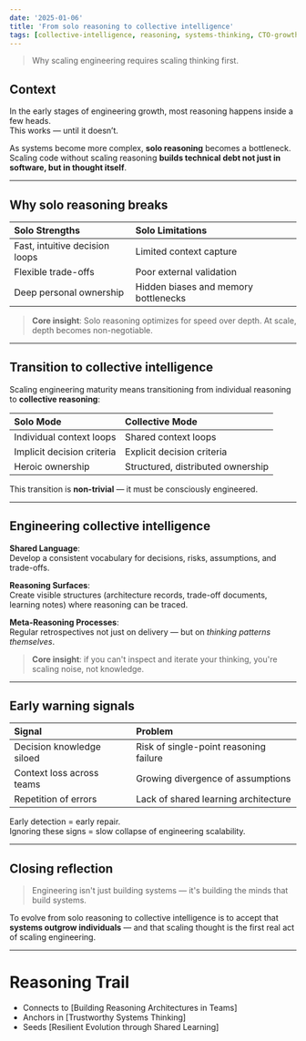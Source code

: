 ```yaml
---
date: '2025-01-06'
title: 'From solo reasoning to collective intelligence'
tags: [collective-intelligence, reasoning, systems-thinking, CTO-growth]
---
```


> Why scaling engineering requires scaling thinking first.

## Context

In the early stages of engineering growth, most reasoning happens inside a few heads.  
This works — until it doesn’t.

As systems become more complex, **solo reasoning** becomes a bottleneck.  
Scaling code without scaling reasoning **builds technical debt not just in software, but in thought itself**.

---

## Why solo reasoning breaks

| Solo Strengths                         | Solo Limitations                        |
|:----------------------------------------|:----------------------------------------|
| Fast, intuitive decision loops          | Limited context capture                |
| Flexible trade-offs                     | Poor external validation                |
| Deep personal ownership                 | Hidden biases and memory bottlenecks    |

> **Core insight**: Solo reasoning optimizes for speed over depth. At scale, depth becomes non-negotiable.

---

## Transition to collective intelligence

Scaling engineering maturity means transitioning from individual reasoning to **collective reasoning**:

| Solo Mode                               | Collective Mode                          |
|:----------------------------------------|:-----------------------------------------|
| Individual context loops                | Shared context loops                     |
| Implicit decision criteria              | Explicit decision criteria               |
| Heroic ownership                        | Structured, distributed ownership        |

This transition is **non-trivial** — it must be consciously engineered.

---

## Engineering collective intelligence

**Shared Language**:  
Develop a consistent vocabulary for decisions, risks, assumptions, and trade-offs.

**Reasoning Surfaces**:  
Create visible structures (architecture records, trade-off documents, learning notes) where reasoning can be traced.

**Meta-Reasoning Processes**:  
Regular retrospectives not just on delivery — but on *thinking patterns themselves*.

> **Core insight**: if you can't inspect and iterate your thinking, you're scaling noise, not knowledge.

---

## Early warning signals

| Signal                             | Problem                                |
|:-----------------------------------|:---------------------------------------|
| Decision knowledge siloed          | Risk of single-point reasoning failure |
| Context loss across teams          | Growing divergence of assumptions      |
| Repetition of errors               | Lack of shared learning architecture   |

Early detection = early repair.  
Ignoring these signs = slow collapse of engineering scalability.

---

## Closing reflection

> Engineering isn't just building systems — it's building the minds that build systems.

To evolve from solo reasoning to collective intelligence is to accept that **systems outgrow individuals** — and that scaling thought is the first real act of scaling engineering.

---

# Reasoning Trail

- Connects to [Building Reasoning Architectures in Teams]
- Anchors in [Trustworthy Systems Thinking]
- Seeds [Resilient Evolution through Shared Learning]

